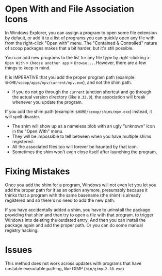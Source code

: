 # Open With and File Association Icons

In Windows Explorer, you can assign a program to open some file extension by default, or add it to a list of programs you can quickly open any file with from the right-click "Open with" menu. The "Contained & Controlled" nature of scoop packages makes that a bit harder, but it's still possible.

You can add new programs to the list for any file type by right-clicking > `Open With` > `Choose another app` > `Browse...`. However, there are a few things to keep in mind.

It is IMPERATIVE that you add the proper program path (example: `$HOME/scoop/apps/mpv/current/mpv.exe`), and not the shim path.
   - If you do not go through the `current` junction shortcut and go through the actual version directory (like `0.32.0`), the association will break whenever you update the program.

If you add the shim path (example: `$HOME/scoop/shims/mpv.exe`) instead, it will spell disaster.
 - The shim will show up as a nameless blob with an ugly "unknown" icon in the "Open With" menu.
 - They will be impossible to tell between when you have multiple shims registered.
 - All the associated files too will forever be haunted by that icon.
 - Sometimes the shim won't even close itself after launching the program.

# Fixing Mistakes

Once you add the shim for a program, Windows will not even let you let you add the proper path for it as an option anymore, presumably because it thinks that a program with the same basename (the shim) is already registered and so there's no need to add the new path.

If you have accidentally added a shim, you have to uninstall the package providing that shim and then try to open a file with that program, to trigger Windows into deleting the outdated entry. And then you can install the package again and add the proper path. Or you can do some manual registry hacking.

# Issues

This method does not work across updates with programs that have unstable executable pathing, like GIMP (`bin/gimp-2.10.exe`)
